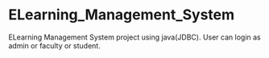 # ELearning_Management_System
ELearning Management System project using java(JDBC). User can login as admin or faculty or student. 
